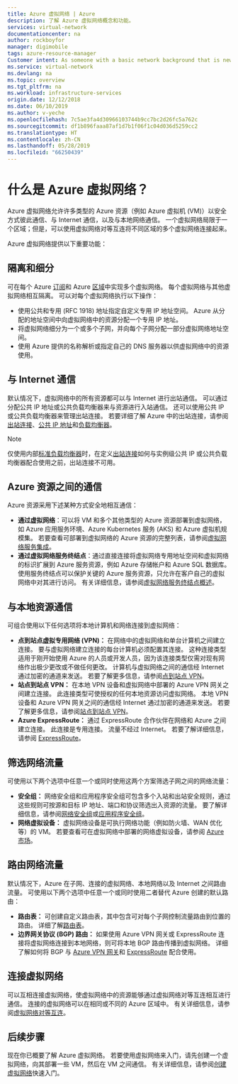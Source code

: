 ```yaml
---
title: Azure 虚拟网络 | Azure
description: 了解 Azure 虚拟网络概念和功能。
services: virtual-network
documentationcenter: na
author: rockboyfor
manager: digimobile
tags: azure-resource-manager
Customer intent: As someone with a basic network background that is new to Azure, I want to understand the capabilities of Azure Virtual Network, so that my Azure resources such as VMs, can securely communicate with each other, the internet, and my on-premises resources.
ms.service: virtual-network
ms.devlang: na
ms.topic: overview
ms.tgt_pltfrm: na
ms.workload: infrastructure-services
origin.date: 12/12/2018
ms.date: 06/10/2019
ms.author: v-yeche
ms.openlocfilehash: 7c5ae3fa4d30966103744b9cc7bc2d26fc5a762c
ms.sourcegitcommit: df1b896faaa87af1d7b1f06f1c04d036d5259cc2
ms.translationtype: HT
ms.contentlocale: zh-CN
ms.lasthandoff: 05/28/2019
ms.locfileid: "66250439"
---
```

# <a name="what-is-azure-virtual-network"></a>什么是 Azure 虚拟网络？

Azure 虚拟网络允许许多类型的 Azure 资源（例如 Azure 虚拟机 (VM)）以安全方式彼此通信、与 Internet 通信，以及与本地网络通信。 一个虚拟网络局限于一个区域；但是，可以使用虚拟网络对等互连将不同区域的多个虚拟网络连接起来。

Azure 虚拟网络提供以下重要功能：

<a name="isolation"></a>
## <a name="isolation-and-segmentation"></a>隔离和细分

可在每个 Azure [订阅](../azure-glossary-cloud-terminology.md?toc=%2fvirtual-network%2ftoc.json#subscription)和 Azure [区域](../azure-glossary-cloud-terminology.md?toc=%2fvirtual-network%2ftoc.json)中实现多个虚拟网络。 每个虚拟网络与其他虚拟网络相互隔离。 可以对每个虚拟网络执行以下操作：

<!-- Not Available on #region -->

- 使用公共和专用 (RFC 1918) 地址指定自定义专用 IP 地址空间。 Azure 从分配的地址空间中向虚拟网络中的资源分配一个专用 IP 地址。
- 将虚拟网络细分为一个或多个子网，并向每个子网分配一部分虚拟网络地址空间。
- 使用 Azure 提供的名称解析或指定自己的 DNS 服务器以供虚拟网络中的资源使用。

<a name="internet"></a>
## <a name="communicate-with-the-internet"></a>与 Internet 通信

默认情况下，虚拟网络中的所有资源都可以与 Internet 进行出站通信。 可以通过分配公共 IP 地址或公共负载均衡器来与资源进行入站通信。 还可以使用公共 IP 或公共负载均衡器来管理出站连接。  若要详细了解 Azure 中的出站连接，请参阅[出站连接](../load-balancer/load-balancer-outbound-connections.md)、[公共 IP 地址](virtual-network-public-ip-address.md)和[负载均衡器](../load-balancer/load-balancer-overview.md)。

>[!NOTE]
>仅使用内部[标准负载均衡器](../load-balancer/load-balancer-standard-overview.md)时，在定义[出站连接](../load-balancer/load-balancer-outbound-connections.md)如何与实例级公共 IP 或公共负载均衡器配合使用之前，出站连接不可用。

<a name="within-vnet"></a>
## <a name="communicate-between-azure-resources"></a>Azure 资源之间的通信

Azure 资源采用下述某种方式安全地相互通信：

- **通过虚拟网络**：可以将 VM 和多个其他类型的 Azure 资源部署到虚拟网络，如 Azure 应用服务环境、Azure Kubernetes 服务 (AKS) 和 Azure 虚拟机规模集。 若要查看可部署到虚拟网络的 Azure 资源的完整列表，请参阅[虚拟网络服务集成](virtual-network-for-azure-services.md)。 
- **通过虚拟网络服务终结点**：通过直接连接将虚拟网络专用地址空间和虚拟网络的标识扩展到 Azure 服务资源，例如 Azure 存储帐户和 Azure SQL 数据库。 使用服务终结点可以保护关键的 Azure 服务资源，只允许在客户自己的虚拟网络中对其进行访问。 有关详细信息，请参阅[虚拟网络服务终结点概述](virtual-network-service-endpoints-overview.md)。

<a name="connect-on-premises"></a>
## <a name="communicate-with-on-premises-resources"></a>与本地资源通信

可组合使用以下任何选项将本地计算机和网络连接到虚拟网络：

- **点到站点虚拟专用网络 (VPN)：** 在网络中的虚拟网络和单台计算机之间建立连接。 要与虚拟网络建立连接的每台计算机必须配置其连接。 这种连接类型适用于刚开始使用 Azure 的人员或开发人员，因为该连接类型仅需对现有网络作出极少更改或不做任何更改。 计算机与虚拟网络之间的通信经 Internet 通过加密的通道来发送。 若要了解更多信息，请参阅[点到站点 VPN](../vpn-gateway/vpn-gateway-about-vpngateways.md?toc=%2fvirtual-network%2ftoc.json#P2S)。
- **站点到站点 VPN：** 在本地 VPN 设备和虚拟网络中部署的 Azure VPN 网关之间建立连接。 此连接类型可使授权的任何本地资源访问虚拟网络。 本地 VPN 设备和 Azure VPN 网关之间的通信经 Internet 通过加密的通道来发送。 若要了解更多信息，请参阅[站点到站点 VPN](../vpn-gateway/vpn-gateway-about-vpngateways.md?toc=%2fvirtual-network%2ftoc.json#s2smulti)。
- **Azure ExpressRoute：** 通过 ExpressRoute 合作伙伴在网络和 Azure 之间建立连接。 此连接是专用连接。 流量不经过 Internet。 若要了解详细信息，请参阅 [ExpressRoute](../vpn-gateway/vpn-gateway-about-vpngateways.md?toc=%2fvirtual-network%2ftoc.json#ExpressRoute)。

<a name="filtering"></a>
## <a name="filter-network-traffic"></a>筛选网络流量
可使用以下两个选项中任意一个或同时使用这两个方案筛选子网之间的网络流量：
- **安全组：** 网络安全组和应用程序安全组可包含多个入站和出站安全规则，通过这些规则可按源和目标 IP 地址、端口和协议筛选出入资源的流量。 要了解详细信息，请参阅[网络安全组](security-overview.md#network-security-groups)或[应用程序安全组](security-overview.md#application-security-groups)。
- **网络虚拟设备：** 虚拟网络设备是可执行网络功能（例如防火墙、WAN 优化等）的 VM。 若要查看可在虚拟网络中部署的网络虚拟设备，请参阅 [Azure 市场](https://market.azure.cn/zh-cn/marketplace/apps?search=networking&page=1&subcategories=appliances)。

<a name="routing"></a>
## <a name="route-network-traffic"></a>路由网络流量

默认情况下，Azure 在子网、连接的虚拟网络、本地网络以及 Internet 之间路由流量。 可使用以下两个选项中任意一个或同时使用二者替代 Azure 创建的默认路由：
- **路由表：** 可创建自定义路由表，其中包含可对每个子网控制流量路由到位置的路由。 详细了解[路由表](virtual-networks-udr-overview.md#user-defined)。
- **边界网关协议 (BGP) 路由：** 如果使用 Azure VPN 网关或 ExpressRoute 连接将虚拟网络连接到本地网络，则可将本地 BGP 路由传播到虚拟网络。 详细了解如何将 BGP 与 [Azure VPN 网关](../vpn-gateway/vpn-gateway-bgp-overview.md?toc=%2fvirtual-network%2ftoc.json)和 [ExpressRoute](../expressroute/expressroute-routing.md?toc=%2fvirtual-network%2ftoc.json#dynamic-route-exchange) 配合使用。

## <a name="connect-virtual-networks"></a>连接虚拟网络

可以互相连接虚拟网络，使虚拟网络中的资源能够通过虚拟网络对等互连相互进行通信。 连接的虚拟网络可以在相同或不同的 Azure 区域中。 有关详细信息，请参阅[虚拟网络对等互连](virtual-network-peering-overview.md)。

## <a name="next-steps"></a>后续步骤

现在你已概要了解 Azure 虚拟网络。 若要使用虚拟网络来入门，请先创建一个虚拟网络，向其部署一些 VM，然后在 VM 之间通信。 有关详细信息，请参阅[创建虚拟网络](quick-create-portal.md)快速入门。

<!--Update_Description: update meta properties, wording update -->